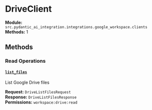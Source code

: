 # DriveClient

**Module:** `src.pydantic_ai_integration.integrations.google_workspace.clients`  
**Methods:** 1

## Methods

### Read Operations

#### [`list_files`](../workspace/list_files.md)

List Google Drive files

**Request:** `DriveListFilesRequest`  
**Response:** `DriveListFilesResponse`  
**Permissions:** `workspace:drive:read`  

